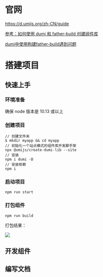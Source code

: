 # 官网

https://d.umijs.org/zh-CN/guide

[参考：如何使用 dumi 和 father-build 创建组件库](https://my.oschina.net/xiaohuoni/blog/4416050)

[dumi中使用构建father-build遇到问题](https://github.com/umijs/father/issues/289)

# 搭建项目

## 快速上手

### 环境准备

确保 node 版本是 10.13 或以上

### 创建项目

```
// 创建文件夹
$ mkdir myapp && cd myapp
// 初始化一个站点模式的组件库开发脚手架
npx @umijs/create-dumi-lib --site
// 安装
npm i dumi -D
// 安装依赖
npm i
```

### 启动项目

```
npm run start
```

### 打包组件

```
npm run build
```

打包结果：

![](E:\self\记录\myNotes\images\dumi_1.png)

## 开发组件



## 编写文档



